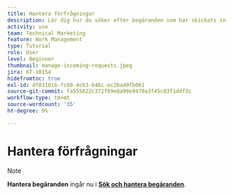 ```yaml
---
title: Hantera förfrågningar
description: Lär dig hur du söker efter begäranden som har skickats in via instrumentpaneler, [!UICONTROL Hem], området [!UICONTROL Förfrågningar] eller [!UICONTROL Teams]-sidan i [!DNL &#x200B; Workfront].
activity: use
team: Technical Marketing
feature: Work Management
type: Tutorial
role: User
level: Beginner
thumbnail: manage-incoming-requests.jpeg
jira: KT-10154
hidefromtoc: true
exl-id: df831816-fc60-4c63-b46c-ec2ba49fb061
source-git-commit: fa555822c372f09e0a99e9470a3f45c03f1ddf3c
workflow-type: tm+mt
source-wordcount: '35'
ht-degree: 0%

---
```


# Hantera förfrågningar

>[!NOTE]
>
>**Hantera begäranden** ingår nu i **[Sök och hantera begäranden](https://experienceleague.adobe.com/docs/workfront-learn/tutorials-workfront/manage-work/issues-requests/find-requests.html)**.

